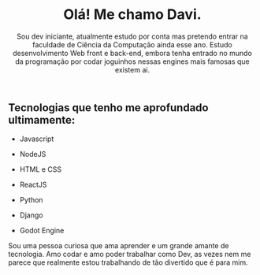 <header>
  <h1>Olá! Me chamo Davi.</h1>
  <p>Sou dev iniciante, atualmente estudo por conta mas pretendo entrar na faculdade de Ciência da Computação ainda esse ano. Estudo desenvolvimento Web front e back-end, embora tenha entrado no mundo da programação por codar joguinhos nessas engines mais famosas que existem ai.</p>
</header>
<section>
  <h2>Tecnologias que tenho me aprofundado ultimamente:</h2>
  <ul>
    <li>
      <p>Javascript</p>
    </li>
    <li>
      <p>NodeJS</p>
    </li>
    <li>
      <p>HTML e CSS</p>
    </li>
    <li>
      <p>ReactJS</p>
    </li>
    <li>
      <p>Python</p>
    </li>
    <li>
      <p>Django</p>
    </li>
    <li>
      <p>Godot Engine</p>
    </li>
  </ul>
</section>
<section><p>
  Sou uma pessoa curiosa que ama aprender e um grande amante de tecnologia. Amo codar e amo poder trabalhar como Dev, as vezes nem me parece que realmente estou trabalhando de tão divertido que é para mim.
</p></section>

